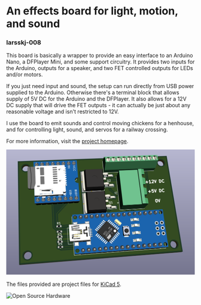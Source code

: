 An effects board for light, motion, and sound
=============================================

### larsskj-008

This board is basically a wrapper to provide an easy interface to an Arduino Nano, a DFPlayer Mini, and some support circuitry. It provides two inputs for the Arduino, outputs for a speaker, and two FET controlled outputs for LEDs and/or motors.

If you just need input and sound, the setup can run directly from USB power supplied to the Arduino. Otherwise there's a terminal block that allows supply of 5V DC for the Arduino and the DFPlayer. It also allows for a 12V DC supply that will drive the FET outputs - it can actually be just about any reasonable voltage and isn't restricted to 12V. 

I use the board to emit sounds and control moving chickens for a henhouse, and for controlling light, sound, and servos for a railway crossing. 

For more information, visit the [project homepage](https://larsskj.org/projects/larsskj-008).

![3D image](larsskj-008.3d.png)

The files provided are project files for [KiCad 5](http://kicad-pcb.org/).

![Open Source Hardware](https://i2.wp.com/www.oshwa.org/wp-content/uploads/2014/03/oshw-logo-100-px.png)
